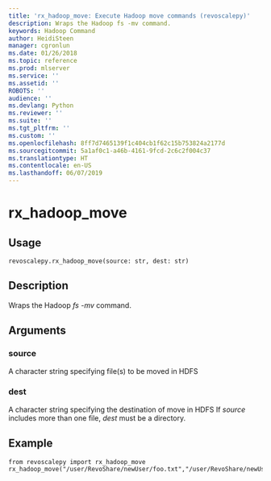 ```yaml
---
title: 'rx_hadoop_move: Execute Hadoop move commands (revoscalepy)'
description: Wraps the Hadoop fs -mv command.
keywords: Hadoop Command
author: HeidiSteen
manager: cgronlun
ms.date: 01/26/2018
ms.topic: reference
ms.prod: mlserver
ms.service: ''
ms.assetid: ''
ROBOTS: ''
audience: ''
ms.devlang: Python
ms.reviewer: ''
ms.suite: ''
ms.tgt_pltfrm: ''
ms.custom: ''
ms.openlocfilehash: 8ff7d7465139f1c404cb1f62c15b753824a2177d
ms.sourcegitcommit: 5a1af0c1-a46b-4161-9fcd-2c6c2f004c37
ms.translationtype: HT
ms.contentlocale: en-US
ms.lasthandoff: 06/07/2019
---
```

# <a name="rxhadoopmove"></a>rx_hadoop_move


 


## <a name="usage"></a>Usage



```
revoscalepy.rx_hadoop_move(source: str, dest: str)
```





## <a name="description"></a>Description

Wraps the Hadoop *fs -mv* command.


## <a name="arguments"></a>Arguments


### <a name="source"></a>source

A character string specifying file(s) to be moved in HDFS


### <a name="dest"></a>dest

A character string specifying the destination of move in HDFS If *source* includes more than one file, *dest* must be a directory.


## <a name="example"></a>Example



```
from revoscalepy import rx_hadoop_move
rx_hadoop_move("/user/RevoShare/newUser/foo.txt","/user/RevoShare/newUser/bar.txt")
```

